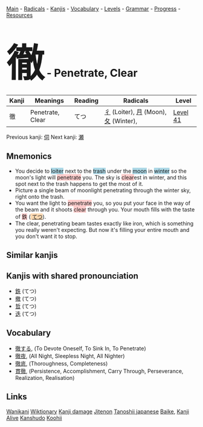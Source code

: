 <style> bigfont {font-size: 100px}</style>
[Main](../README.md) -
[Radicals](../radicals.md) -
[Kanjis](../kanjis.md) -
[Vocabulary](../vocabulary.md) -
[Levels](../levels.md) -
[Grammar](../grammar.md) - 
[Progress](../progress.md) -
[Resources](../resources.md)
# <bigfont> 徹</bigfont> - Penetrate, Clear 

| Kanji | Meanings | Reading | Radicals | Level |
| --- | --- | --- | --- | --- |
| 徹 | Penetrate, Clear | てつ | [彳](../radicals/彳.md) (Loiter), [月](../radicals/月.md) (Moon), [夂](../radicals/夂.md) (Winter),  | [Level 41](../levels/wk_level41.md) |

Previous kanji: [伺](伺.md) Next kanji: [瀬](瀬.md) 

## Mnemonics
 * You decide to <span style="background-color:#ADD8E6"> loiter</span> next to the <span style="background-color:#ADD8E6"> trash</span> under the <span style="background-color:#ADD8E6"> moon</span> in <span style="background-color:#ADD8E6"> winter</span> so the moon's light will <span style="background-color:#ffcccb"> penetrate</span> you. The sky is <span style="background-color:#ffcccb"> clear</span>est in winter, and this spot next to the trash happens to get the most of it.
* Picture a single beam of moonlight penetrating through the winter sky, right onto the trash.
* You want the light to <span style="background-color:#ffcccb"> penetrate</span> you, so you put your face in the way of the beam and it shoots <span style="background-color:#ffcccb"> clear</span> through you. Your mouth fills with the taste of <span style="background-color:#ffcccb"> 鉄</span> (<span style="background-color:#fed8b1"> [てつ](https://jisho.org/search/てつ)</span>).
* The clear, penetrating beam tastes exactly like iron, which is something you really weren't expecting. But now it's filling your entire mouth and you don't want it to stop.


## Similar kanjis
 


## Kanjis with shared pronounciation
 * [鉄](鉄.md) (てつ)
* [撤](撤.md) (てつ)
* [哲](哲.md) (てつ)
* [迭](迭.md) (てつ)



## Vocabulary
 * [徹する](../vocabulary/徹.md), (To Devote Oneself, To Sink In, To Penetrate)
* [徹夜](../vocabulary/徹.md), (All Night, Sleepless Night, All Nighter)
* [徹底](../vocabulary/徹.md), (Thoroughness, Completeness)
* [貫徹](../vocabulary/徹.md), (Persistence, Accomplishment, Carry Through, Perseverance, Realization, Realisation)




## Links 


[Wanikani](https://www.wanikani.com/kanji/徹)
[Wiktionary](https://en.wiktionary.org/wiki/徹)
[Kanji damage](http://www.kanjidamage.com/kanji/search?utf8=✓&q=徹)
[Jitenon](https://jitenon.com/kanji/徹)
[Tanoshii japanese](https://www.tanoshiijapanese.com/dictionary/kanji.cfm?k=徹)
[Baike](https://baike.baidu.com/item/徹),
[Kanji Alive](https://app.kanjialive.com/徹)
[Kanshudo](https://www.kanshudo.com/searchmn?q=徹)
[Koohii](https://kanji.koohii.com/study/kanji/徹)

